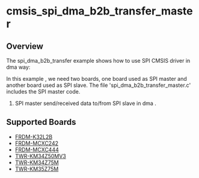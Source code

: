 # cmsis_spi_dma_b2b_transfer_master

## Overview
The spi_dma_b2b_transfer example shows how to use SPI CMSIS driver in dma way:

In this example , we need two boards, one board used as SPI master and another board used as SPI slave.
The file 'spi_dma_b2b_transfer_master.c' includes the SPI master code.

1. SPI master send/received data to/from SPI slave in dma .

## Supported Boards
- [FRDM-K32L2B](../../../../_boards/frdmk32l2b/cmsis_driver_examples/spi/dma_b2b_transfer/master/example_board_readme.md)
- [FRDM-MCXC242](../../../../_boards/frdmmcxc242/cmsis_driver_examples/spi/dma_b2b_transfer/master/example_board_readme.md)
- [FRDM-MCXC444](../../../../_boards/frdmmcxc444/cmsis_driver_examples/spi/dma_b2b_transfer/master/example_board_readme.md)
- [TWR-KM34Z50MV3](../../../../_boards/twrkm34z50mv3/cmsis_driver_examples/spi/dma_b2b_transfer/master/example_board_readme.md)
- [TWR-KM34Z75M](../../../../_boards/twrkm34z75m/cmsis_driver_examples/spi/dma_b2b_transfer/master/example_board_readme.md)
- [TWR-KM35Z75M](../../../../_boards/twrkm35z75m/cmsis_driver_examples/spi/dma_b2b_transfer/master/example_board_readme.md)
